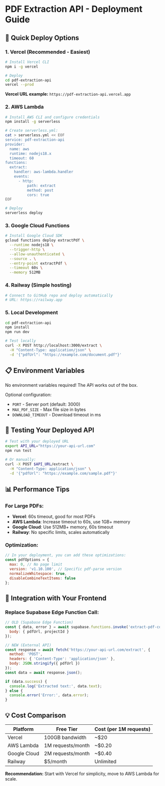 
# PDF Extraction API - Deployment Guide

## 🚀 Quick Deploy Options

### 1. Vercel (Recommended - Easiest)

```bash
# Install Vercel CLI
npm i -g vercel

# Deploy
cd pdf-extraction-api
vercel --prod
```

**Vercel URL example:** `https://pdf-extraction-api.vercel.app`

### 2. AWS Lambda

```bash
# Install AWS CLI and configure credentials
npm install -g serverless

# Create serverless.yml:
cat > serverless.yml << EOF
service: pdf-extraction-api
provider:
  name: aws
  runtime: nodejs18.x
  timeout: 60
functions:
  extract:
    handler: aws-lambda.handler
    events:
      - http:
          path: extract
          method: post
          cors: true
EOF

# Deploy
serverless deploy
```

### 3. Google Cloud Functions

```bash
# Install Google Cloud SDK
gcloud functions deploy extractPdf \
  --runtime nodejs18 \
  --trigger-http \
  --allow-unauthenticated \
  --source . \
  --entry-point extractPdf \
  --timeout 60s \
  --memory 512MB
```

### 4. Railway (Simple hosting)

```bash
# Connect to GitHub repo and deploy automatically
# URL: https://railway.app
```

### 5. Local Development

```bash
cd pdf-extraction-api
npm install
npm run dev

# Test locally
curl -X POST http://localhost:3000/extract \
  -H "Content-Type: application/json" \
  -d '{"pdfUrl": "https://example.com/document.pdf"}'
```

## 📋 Environment Variables

No environment variables required! The API works out of the box.

Optional configuration:
- `PORT` - Server port (default: 3000)
- `MAX_PDF_SIZE` - Max file size in bytes
- `DOWNLOAD_TIMEOUT` - Download timeout in ms

## 🧪 Testing Your Deployed API

```bash
# Test with your deployed URL
export API_URL="https://your-api-url.com"
npm run test

# Or manually:
curl -X POST $API_URL/extract \
  -H "Content-Type: application/json" \
  -d '{"pdfUrl": "https://example.com/sample.pdf"}'
```

## 📊 Performance Tips

### For Large PDFs:
- **Vercel**: 60s timeout, good for most PDFs
- **AWS Lambda**: Increase timeout to 60s, use 1GB+ memory
- **Google Cloud**: Use 512MB+ memory, 60s timeout
- **Railway**: No specific limits, scales automatically

### Optimization:
```javascript
// In your deployment, you can add these optimizations:
const pdfOptions = {
  max: 0, // No page limit
  version: 'v1.10.100', // Specific pdf-parse version
  normalizeWhitespace: true,
  disableCombineTextItems: false
};
```

## 🔄 Integration with Your Frontend

### Replace Supabase Edge Function Call:

```javascript
// OLD (Supabase Edge Function)
const { data, error } = await supabase.functions.invoke('extract-pdf-content', {
  body: { pdfUrl, projectId }
});

// NEW (External API)
const response = await fetch('https://your-api-url.com/extract', {
  method: 'POST',
  headers: { 'Content-Type': 'application/json' },
  body: JSON.stringify({ pdfUrl })
});
const data = await response.json();

if (data.success) {
  console.log('Extracted text:', data.text);
} else {
  console.error('Error:', data.error);
}
```

## 💡 Cost Comparison

| Platform | Free Tier | Cost (per 1M requests) |
|----------|-----------|------------------------|
| Vercel | 100GB bandwidth | ~$20 |
| AWS Lambda | 1M requests/month | ~$0.20 |
| Google Cloud | 2M requests/month | ~$0.40 |
| Railway | $5/month | Unlimited |

**Recommendation:** Start with Vercel for simplicity, move to AWS Lambda for scale.
